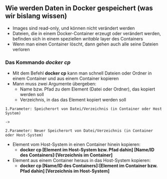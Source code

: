 ## Wie werden Daten in Docker gespeichert (was wir bislang wissen)

* Images sind read-only, und können nicht verändert werden
* Dateien, die in einem Docker-Container erzeugt oder
verändert werden, befinden sich in einem speziellen *writable*
layer des Containers
* Wenn man einen Container löscht, dann gehen auch alle seine
Dateien verloren


### Das Kommando *docker cp* 

* Mit dem Befehl **docker cp** kann man schnell Dateien oder Ordner in einem Container
und aus einem Container kopieren
* Mann muss zwei Argumente übergeben:
  * Name bzw. Pfad zu dem Element (Datei oder Ordner), das kopiert werden soll
  * Verzeichnis, in das das Element kopiert werden soll

```
1.Parameter: Speicherort von Datei/Verzeichnis (in Container oder Host System)

->

2.Parameter: Neuer Speicherort von Datei/Verzeichnis (in Container oder Host-System)
```

* Element vom Host-System in einen Container hinein kopieren:
  * **docker cp [Element im Host-System bzw. Pfad dahin] [Name/ID des Containers]:[Verzeichnis im Container]**
* Element aus einem Container heraus in das Host-System kopieren:
    * **docker cp [Name/ID des Containers]:[Element im Container bzw. Pfad dahin] [Verzeichnis im Host-System]**

